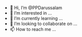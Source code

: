- 👋 Hi, I’m @PPDarussalam
- 👀 I’m interested in ...
- 🌱 I’m currently learning ...
- 💞️ I’m looking to collaborate on ...
- 📫 How to reach me ...

<!---
PPDarussalam/PPDarussalam is a ✨ special ✨ repository because its `README.md` (this file) appears on your GitHub profile.
You can click the Preview link to take a look at your changes.
--->
